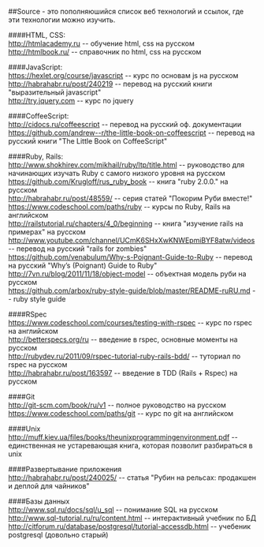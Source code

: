 ##Source - это пополняюшийся список веб технологий и ссылок, где эти технологии можно изучить.

####HTML, CSS:  
http://htmlacademy.ru -- обучение html, css на русском  
http://htmlbook.ru/ -- справочник по html, css на русском  

####JavaScript:  
https://hexlet.org/course/javascript -- курс по основам js на русском  
http://habrahabr.ru/post/240219 -- перевод на русский книги "выразительный javascript"  
http://try.jquery.com -- курс по jquery  

####CoffeeScript:  
http://cidocs.ru/coffeescript -- перевод на русский оф. документации  
https://github.com/andrew--r/the-little-book-on-coffeescript -- перевод на русский книги "The Little Book on CoffeeScript"  

####Ruby, Rails:  
http://www.shokhirev.com/mikhail/ruby/ltp/title.html -- руководство для начинающих изучать Ruby с самого низкого уровня на русском  
https://github.com/Krugloff/rus_ruby_book -- книга "ruby 2.0.0." на русском  
http://habrahabr.ru/post/48559/ -- серия статей "Покорим Руби вместе!"  
https://www.codeschool.com/paths/ruby -- курсы по Ruby, Rails на английском  
http://railstutorial.ru/chapters/4_0/beginning -- книга "изучение rails на примерах" на русском  
http://www.youtube.com/channel/UCmK6SHxXwKNWEpmiBYF8atw/videos -- перевод на русский "rails for zombies"  
https://github.com/venabulum/Why-s-Poignant-Guide-to-Ruby -- перевод на русский "Why’s (Poignant) Guide to Ruby"  
http://7vn.ru/blog/2011/11/18/object-model -- объектная модель руби на русском   
https://github.com/arbox/ruby-style-guide/blob/master/README-ruRU.md -- ruby style guide  

####RSpec  
https://www.codeschool.com/courses/testing-with-rspec -- курс по rspec на английском  
http://betterspecs.org/ru -- введение в rspec, основные моменты на русском  
http://rubydev.ru/2011/09/rspec-tutorial-ruby-rails-bdd/ -- туториал по rspec на русском  
http://habrahabr.ru/post/163597 -- введение в TDD (Rails + Rspec) на русском  

####Git  
http://git-scm.com/book/ru/v1 -- полное руководство на русском  
https://www.codeschool.com/paths/git -- курс по git на английском  

####Unix  
http://muff.kiev.ua/files/books/theunixprogrammingenvironment.pdf -- единственная не устаревающая книга, которая позволит разбираться в unix  

####Развертывание приложения  
http://habrahabr.ru/post/240025/ -- статья "Рубин на рельсах: продакшен и деплой для чайников"  

####Базы данных  
http://www.sql.ru/docs/sql/u_sql -- понимание SQL на русском  
http://www.sql-tutorial.ru/ru/content.html -- интерактивный учебник по БД  
http://citforum.ru/database/postgresql/tutorial-accessdb.html -- учебеник postgresql (довольно старый)  
